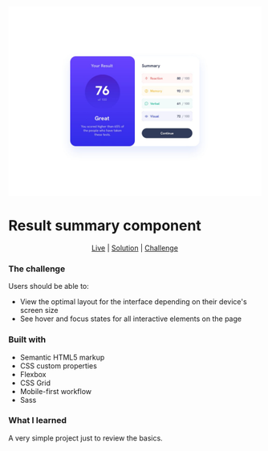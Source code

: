 ![Image of the project](./design/desktop-design.jpg)

# Result summary component

<div align="center">

[Live](https://ef-result-summary-component.netlify.app/)
| [Solution](https://www.frontendmentor.io/solutions/responsive-result-summary-component-built-with-bem-and-sass-D2KuQkE70q)
| [Challenge](https://www.frontendmentor.io/solutions/intro-section-with-dropdown-navigation-V6T07Ji6vJ)

</div>

### The challenge

Users should be able to:

- View the optimal layout for the interface depending on their device's screen size
- See hover and focus states for all interactive elements on the page

### Built with

- Semantic HTML5 markup
- CSS custom properties
- Flexbox
- CSS Grid
- Mobile-first workflow
- Sass

### What I learned

A very simple project just to review the basics.
